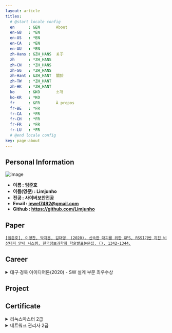```yaml
---
layout: article
titles:
  # @start locale config
  en      : &EN       About
  en-GB   : *EN
  en-US   : *EN
  en-CA   : *EN
  en-AU   : *EN
  zh-Hans : &ZH_HANS  关于
  zh      : *ZH_HANS
  zh-CN   : *ZH_HANS
  zh-SG   : *ZH_HANS
  zh-Hant : &ZH_HANT  關於
  zh-TW   : *ZH_HANT
  zh-HK   : *ZH_HANT
  ko      : &KO       소개
  ko-KR   : *KO
  fr      : &FR       À propos
  fr-BE   : *FR
  fr-CA   : *FR
  fr-CH   : *FR
  fr-FR   : *FR
  fr-LU   : *FR
  # @end locale config
key: page-about
---
```


## Personal Information  

![image](/favicon.ico)  
* **이름 : 임준호**
* **이름(영문) : Limjunho**  
* **전공 : 사이버보안전공**
* **Email : jewel7492@gmail.com**
* **Github : https://github.com/Limjunho**

## Paper  
[`[임준호], 이영찬, 박지훈, 김대영. (2020). 신속한 대피를 위한 GPS, RSSI기반 지진 비상대피 안내 시스템. 한국정보과학회 학술발표논문집, (), 1342-1344.`](https://www.dbpia.co.kr/journal/articleDetail?nodeId=NODE09874770)


## Career  
<details>
<summary>대구·경북 아이디어톤(2020) - SW 설계 부문 최우수상</summary>
<div markdown="1">       

![test](/assets/about/상장.png)  

</div>
</details>


## Project  


## Certificate
<details>
<summary>리눅스마스터 2급</summary>
<div markdown="1">       

![test](/assets/about/리눅스마스터2급.png)  

</div>
</details>
<details>
<summary>네트워크 관리사 2급</summary>
<div markdown="1">       

![test](/assets/about/네트워크관리사2급.png)  

</div>
</details>